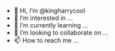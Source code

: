 - 👋 Hi, I’m @kingharrycool
- 👀 I’m interested in ...
- 🌱 I’m currently learning ...
- 💞️ I’m looking to collaborate on ...
- 📫 How to reach me ...

<!---
kingharrycool/kingharrycool is a ✨ special ✨ repository because its `README.md` (this file) appears on your GitHub profile.
You can click the Preview link to take a look at your changes.
--->
